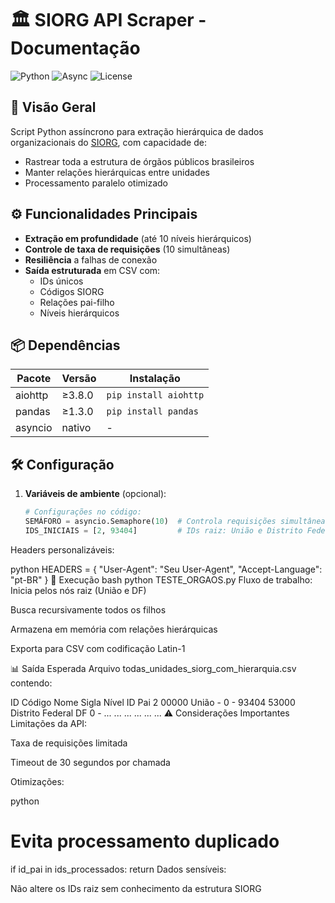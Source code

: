 # 🏛️ SIORG API Scraper - Documentação

![Python](https://img.shields.io/badge/Python-3.7%2B-blue)
![Async](https://img.shields.io/badge/Asynchronous-Yes-green)
![License](https://img.shields.io/badge/License-MIT-orange)

## 📌 Visão Geral
Script Python assíncrono para extração hierárquica de dados organizacionais do [SIORG](https://siorg.gov.br), com capacidade de:
- Rastrear toda a estrutura de órgãos públicos brasileiros
- Manter relações hierárquicas entre unidades
- Processamento paralelo otimizado

## ⚙️ Funcionalidades Principais
- **Extração em profundidade** (até 10 níveis hierárquicos)
- **Controle de taxa de requisições** (10 simultâneas)
- **Resiliência** a falhas de conexão
- **Saída estruturada** em CSV com:
  - IDs únicos
  - Códigos SIORG
  - Relações pai-filho
  - Níveis hierárquicos

## 📦 Dependências
| Pacote       | Versão   | Instalação          |
|--------------|----------|---------------------|
| aiohttp      | ≥3.8.0   | `pip install aiohttp` |
| pandas       | ≥1.3.0   | `pip install pandas` |
| asyncio      | nativo   | -                   |

## 🛠️ Configuração
1. **Variáveis de ambiente** (opcional):
   ```python
   # Configurações no código:
   SEMÁFORO = asyncio.Semaphore(10)  # Controla requisições simultâneas
   IDS_INICIAIS = [2, 93404]         # IDs raiz: União e Distrito Federal
Headers personalizáveis:

python
HEADERS = {
    "User-Agent": "Seu User-Agent",
    "Accept-Language": "pt-BR"
}
🚀 Execução
bash
python TESTE_ORGAOS.py
Fluxo de trabalho:
Inicia pelos nós raiz (União e DF)

Busca recursivamente todos os filhos

Armazena em memória com relações hierárquicas

Exporta para CSV com codificação Latin-1

📊 Saída Esperada
Arquivo todas_unidades_siorg_com_hierarquia.csv contendo:

ID	Código	Nome	Sigla	Nível	ID Pai
2	00000	União	-	0	-
93404	53000	Distrito Federal	DF	0	-
...	...	...	...	...	...
⚠️ Considerações Importantes
Limitações da API:

Taxa de requisições limitada

Timeout de 30 segundos por chamada

Otimizações:

python
# Evita processamento duplicado
if id_pai in ids_processados:
    return
Dados sensíveis:

Não altere os IDs raiz sem conhecimento da estrutura SIORG
